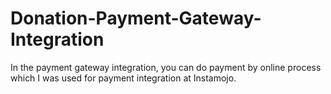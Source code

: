 # Donation-Payment-Gateway-Integration
In the payment gateway integration, you can do payment by online process which I was used for payment integration at Instamojo. 
